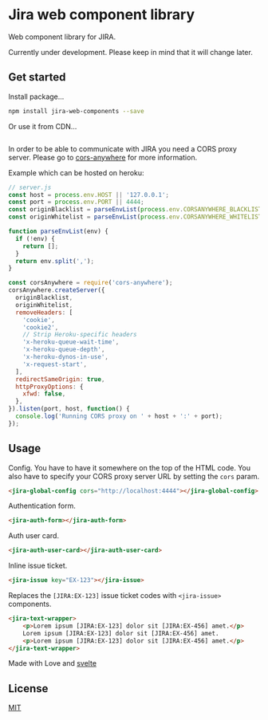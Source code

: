# Jira web component library

Web component library for JIRA.

Currently under development. Please keep in mind that it will change later.

## Get started

Install package...

```bash
npm install jira-web-components --save
```

Or use it from CDN...
```html

```

In order to be able to communicate with JIRA you need a CORS proxy server.
Please go to [cors-anywhere](https://www.npmjs.com/package/cors-anywhere) for more information.

Example which can be hosted on heroku:
```js
// server.js
const host = process.env.HOST || '127.0.0.1';
const port = process.env.PORT || 4444;
const originBlacklist = parseEnvList(process.env.CORSANYWHERE_BLACKLIST);
const originWhitelist = parseEnvList(process.env.CORSANYWHERE_WHITELIST);

function parseEnvList(env) {
  if (!env) {
    return [];
  }
  return env.split(',');
}

const corsAnywhere = require('cors-anywhere');
corsAnywhere.createServer({
  originBlacklist,
  originWhitelist,
  removeHeaders: [
    'cookie',
    'cookie2',
    // Strip Heroku-specific headers
    'x-heroku-queue-wait-time',
    'x-heroku-queue-depth',
    'x-heroku-dynos-in-use',
    'x-request-start',
  ],
  redirectSameOrigin: true,
  httpProxyOptions: {
    xfwd: false,
  },
}).listen(port, host, function() {
  console.log('Running CORS proxy on ' + host + ':' + port);
});
```
## Usage

Config. You have to have it somewhere on the top of the HTML code.
You also have to specify your CORS proxy server URL by setting the `cors` param.
```html
<jira-global-config cors="http://localhost:4444"></jira-global-config>
```

Authentication form.
```html
<jira-auth-form></jira-auth-form>
```

Auth user card.
```html
<jira-auth-user-card></jira-auth-user-card>
```

Inline issue ticket.
```html
<jira-issue key="EX-123"></jira-issue>
```

Replaces the `[JIRA:EX-123]` issue ticket codes with `<jira-issue>` components.
```html
<jira-text-wrapper>
    <p>Lorem ipsum [JIRA:EX-123] dolor sit [JIRA:EX-456] amet.</p>
    Lorem ipsum [JIRA:EX-123] dolor sit [JIRA:EX-456] amet.
    <p>Lorem ipsum [JIRA:EX-123] dolor sit [JIRA:EX-456] amet.</p>
</jira-text-wrapper>
```

Made with Love and [svelte](https://svelte.dev/)

## License

[MIT](https://opensource.org/licenses/MIT)
